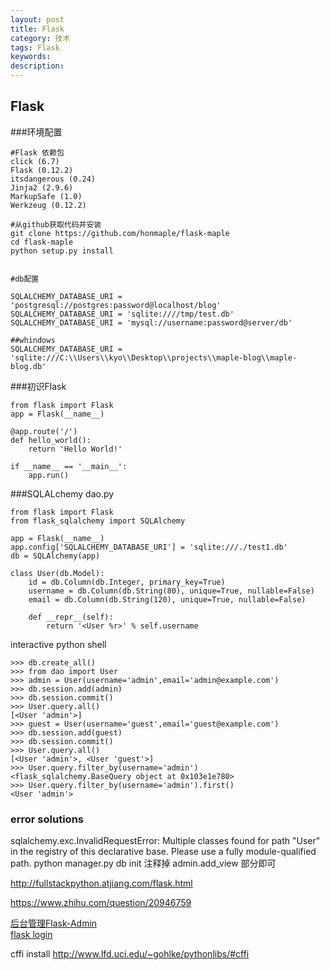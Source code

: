 ```yaml
---
layout: post
title: Flask
category: 技术
tags: Flask
keywords: 
description: 
---
```


## Flask

###环境配置
```
#Flask 依赖包
click (6.7)
Flask (0.12.2)
itsdangerous (0.24)
Jinja2 (2.9.6)
MarkupSafe (1.0)
Werkzeug (0.12.2)

#从github获取代码并安装
git clone https://github.com/honmaple/flask-maple
cd flask-maple
python setup.py install


#db配置

SQLALCHEMY_DATABASE_URI = 'postgresql://postgres:password@localhost/blog'
SQLALCHEMY_DATABASE_URI = 'sqlite:////tmp/test.db'
SQLALCHEMY_DATABASE_URI = 'mysql://username:password@server/db'

##whindows
SQLALCHEMY_DATABASE_URI = 'sqlite:///C:\\Users\\kyo\\Desktop\\projects\\maple-blog\\maple-blog.db'

```

###初识Flask
```
from flask import Flask
app = Flask(__name__)

@app.route('/')
def hello_world():
    return 'Hello World!'

if __name__ == '__main__':
    app.run()
```

###SQLALchemy
dao.py
```
from flask import Flask
from flask_sqlalchemy import SQLAlchemy

app = Flask(__name__)
app.config['SQLALCHEMY_DATABASE_URI'] = 'sqlite:///./test1.db'
db = SQLAlchemy(app)

class User(db.Model):
    id = db.Column(db.Integer, primary_key=True)
    username = db.Column(db.String(80), unique=True, nullable=False)
    email = db.Column(db.String(120), unique=True, nullable=False)

    def __repr__(self):
        return '<User %r>' % self.username
```
interactive python shell
```
>>> db.create_all()
>>> from dao import User
>>> admin = User(username='admin',email='admin@example.com')
>>> db.session.add(admin)
>>> db.session.commit()
>>> User.query.all()
[<User 'admin'>]
>>> guest = User(username='guest',email='guest@example.com')
>>> db.session.add(guest)
>>> db.session.commit()
>>> User.query.all()
[<User 'admin'>, <User 'guest'>]
>>> User.query.filter_by(username='admin')
<flask_sqlalchemy.BaseQuery object at 0x103e1e780>
>>> User.query.filter_by(username='admin').first()
<User 'admin'>
```

### error solutions
sqlalchemy.exc.InvalidRequestError: Multiple classes found for path "User" in 
the registry of this declarative base. Please use a fully module-qualified path.
python manager.py db init
注释掉 admin.add_view 部分即可


http://fullstackpython.atjiang.com/flask.html

https://www.zhihu.com/question/20946759

[后台管理Flask-Admin](http://www.jianshu.com/p/56cbb68f8797)<br>
[flask login](http://liuliqiang.info/flask_login_usage_and_more_tech/)

cffi install
http://www.lfd.uci.edu/~gohlke/pythonlibs/#cffi
